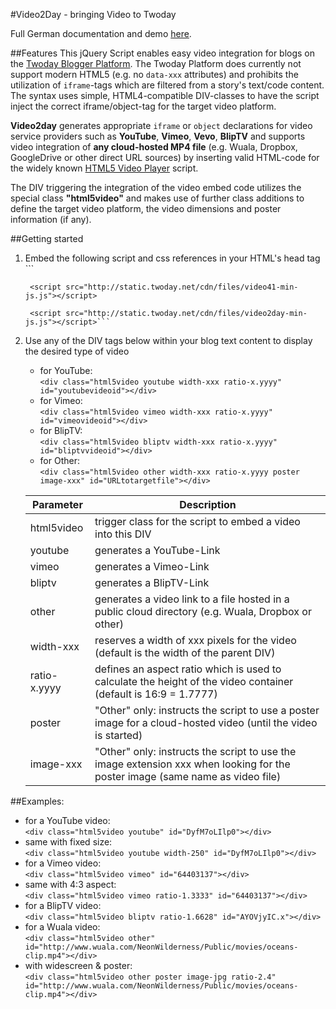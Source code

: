 #Video2Day - bringing Video to Twoday

Full German documentation and demo [here](http://cdn.twoday.net/stories/videoplayer).

##Features
This jQuery Script enables easy video integration for blogs on the [Twoday Blogger Platform](http://twoday.net). The Twoday Platform does currently not support modern HTML5 (e.g. no ```data-xxx``` attributes) and prohibits the utilization of ```iframe```-tags which are filtered from a story's text/code content. The syntax uses simple, HTML4-compatible DIV-classes to have the script inject the correct iframe/object-tag for the target video platform.

**Video2day** generates appropriate ```iframe``` or ```object``` declarations for video service providers such as **YouTube**, **Vimeo**, **Vevo**, **BlipTV** and supports video integration of **any cloud-hosted MP4 file** (e.g. Wuala, Dropbox, GoogleDrive or other direct URL sources) by inserting valid HTML-code for the widely known [HTML5 Video Player](http://www.videojs.com/) script.

The DIV triggering the integration of the video embed code utilizes the special class **"html5video"** and makes use of further class additions to define the target video platform, the video dimensions and poster information (if any).

##Getting started
1. Embed the following script and css references in your HTML's head tag<br>
        ```<link href="http://static.twoday.net/cdn/files/video41-min-css.css" rel="stylesheet">
		
        <script src="http://static.twoday.net/cdn/files/video41-min-js.js"></script>
		
        <script src="http://static.twoday.net/cdn/files/video2day-min-js.js"></script>```

2. Use any of the DIV tags below within your blog text content to display the desired type of video
   * for YouTube:<br>
        ```<div class="html5video youtube width-xxx ratio-x.yyyy" id="youtubevideoid"></div>```
   * for Vimeo:<br>
        ```<div class="html5video vimeo width-xxx ratio-x.yyyy" id="vimeovideoid"></div>```
   * for BlipTV:<br>
        ```<div class="html5video bliptv width-xxx ratio-x.yyyy" id="bliptvvideoid"></div>```
   * for Other:<br>
        ```<div class="html5video other width-xxx ratio-x.yyyy poster image-xxx" id="URLtotargetfile"></div>```

    Parameter | Description
    --------- | -----------
    html5video | trigger class for the script to embed a video into this DIV
    youtube | generates a YouTube-Link
    vimeo | generates a Vimeo-Link
    bliptv | generates a BlipTV-Link
    other | generates a video link to a file hosted in a public cloud directory (e.g. Wuala, Dropbox or other)
    width-xxx | reserves a width of xxx pixels for the video (default is the width of the parent DIV)
    ratio-x.yyyy | defines an aspect ratio which is used to calculate the height of the video container (default is 16:9 = 1.7777)
    poster | "Other" only: instructs the script to use a poster image for a cloud-hosted video (until the video is started)
    image-xxx | "Other" only: instructs the script to use the image extension xxx when looking for the poster image (same name as video file)

##Examples:
   * for a YouTube video:<br>
        ```<div class="html5video youtube" id="DyfM7oLIlp0"></div>```
   * same with fixed size:<br>
        ```<div class="html5video youtube width-250" id="DyfM7oLIlp0"></div>```
   * for a Vimeo video:<br>
        ```<div class="html5video vimeo" id="64403137"></div>```
   * same with 4:3 aspect:<br>
        ```<div class="html5video vimeo ratio-1.3333" id="64403137"></div>```
   * for a BlipTV video:<br>
        ```<div class="html5video bliptv ratio-1.6628" id="AYOVjyIC.x"></div>```
   * for a Wuala video:<br>
        ```<div class="html5video other" id="http://www.wuala.com/NeonWilderness/Public/movies/oceans-clip.mp4"></div>```
   * with widescreen & poster:<br>
        ```<div class="html5video other poster image-jpg ratio-2.4" id="http://www.wuala.com/NeonWilderness/Public/movies/oceans-clip.mp4"></div>```
